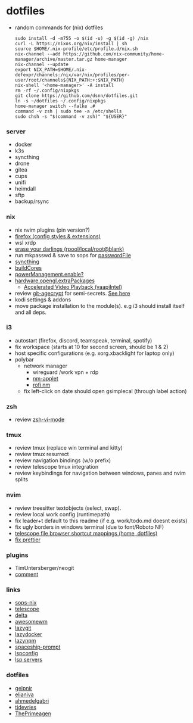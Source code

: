 # dotfiles

- random commands for (nix) dotfiles 
    ```
    sudo install -d -m755 -o $(id -u) -g $(id -g) /nix
    curl -L https://nixos.org/nix/install | sh
    source $HOME/.nix-profile/etc/profile.d/nix.sh
    nix-channel --add https://github.com/nix-community/home-manager/archive/master.tar.gz home-manager
    nix-channel --update
    export NIX_PATH=$HOME/.nix-defexpr/channels:/nix/var/nix/profiles/per-user/root/channels${NIX_PATH:+:$NIX_PATH}
    nix-shell '<home-manager>' -A install
    rm -rf ~/.config/nixpkgs
    git clone https://github.com/dsnn/dotfiles.git
    ln -s ~/dotfiles ~/.config/nixpkgs
    home-manager switch --falke .#
    command -v zsh | sudo tee -a /etc/shells
    sudo chsh -s "$(command -v zsh)" "${USER}"
    ```

### server 
- docker 
- k3s
- syncthing
- drone
- gitea
- cups
- unifi
- heimdall
- sftp
- backup/rsync

### nix
- nix nvim plugins (pin version?) 
- [firefox (config styles & extensions)](https://nixos.wiki/wiki/Firefox)
- wsl xrdp
- [erase your darlings (rpool/local/root@blank)](https://grahamc.com/blog/erase-your-darlings)
- run mkpasswd & save to sops for [passwordFile](https://nixos.org/manual/nixos/stable/options.html#opt-users.extraUsers._name_.passwordFile)
- [syncthing](https://nixos.wiki/wiki/Syncthing)
- [buildCores](https://nixos.org/manual/nix/stable/advanced-topics/cores-vs-jobs.html)
- [powerManagement.enable?](https://nixos.org/manual/nixos/stable/options.html#opt-hardware.nvidia.powerManagement.enable)
- [hardware.opengl.extraPackages](https://nixos.org/manual/nixos/stable/options.html#opt-hardware.opengl.extraPackages)
  - [Accelerated Video Playback (vaapiIntel)](https://nixos.wiki/wiki/Accelerated_Video_Playback)
- review [git-agecrypt](https://github.com/vlaci/git-agecrypt) for semi-secrets. [See here](https://github.com/Mic92/sops-nix/issues/159)
- kodi settings & addons
- move package installation to the module(s). e.g i3 should install itself and all deps.

### i3 
- autostart (firefox, discord, teamspeak, terminal, spotify)
- fix workspace (starts at 10 for second screen, should be 1 & 2)
- host specific configurations (e.g. xorg.xbacklight for laptop only)
- polybar
  - network manager
    - wireguard /work vpn + rdp
    - [nm-applet](https://github.com/polybar/polybar/issues/1355)
    - [rofi nm](https://github.com/P3rf/rofi-network-manager)
  - fix left-click on date should open gsimplecal (through label action)

### zsh
- review [zsh-vi-mode](https://github.com/jeffreytse/zsh-vi-mode)

### tmux
- review tmux (replace win terminal and kitty)
- review tmux resurrect
- review navigation bindings (w/o prefix)
- review telescope tmux integration
- review keybindings for navigation between windows, panes and nvim splits

### nvim
- review treesitter textobjects (select, swap).
- review local work config (runtimepath)
- fix leader+t default to this readme (if e.g. work/todo.md doesnt exists)
- fix ugly borders in windows terminal (due to font/Roboto NF)
- [telescope file browser shortcut mappings (home, dotfiles)](https://github.com/nvim-telescope/telescope-file-browser.nvim)
- [fix prettier](https://github.com/prettier/vim-prettier/issues/248)

### plugins

- TimUntersberger/neogit
- [comment](https://github.com/numToStr/Comment.nvim)

### links

- [sops-nix](https://github.com/Mic92/sops-nix#deploy-example)
- [telescope](https://github.com/nvim-telescope/telescope.nvim/wiki)
- [delta](https://github.com/dandavison/delta)
- [awesomewm](https://github.com/awesomeWM/awesome/issues/1395)
- [lazygit](https://github.com/jesseduffield/lazygit)
- [lazydocker](https://github.com/jesseduffield/lazydocker)
- [lazynpm](https://github.com/jesseduffield/lazynpm)
- [spaceship-prompt](https://github.com/spaceship-prompt/spaceship-prompt)
- [lspconfig](https://github.com/neovim/nvim-lspconfig)
- [lsp servers](https://microsoft.github.io/language-server-protocol/implementors/servers/)

### dotfiles

- [gelpnir](https://github.com/glepnir/nvim)
- [elianiva](https://github.com/elianiva/dotfiles)
- [ahmedelgabri](https://github.com/ahmedelgabri/dotfiles)
- [tjdevries](https://github.com/tjdevries/config_manager)
- [ThePrimeagen](https://github.com/ThePrimeagen/.dotfiles)
